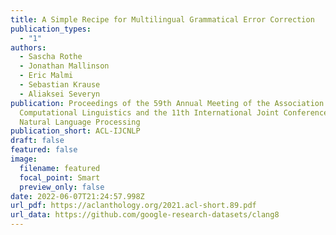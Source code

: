 ```yaml
---
title: A Simple Recipe for Multilingual Grammatical Error Correction
publication_types:
  - "1"
authors:
  - Sascha Rothe
  - Jonathan Mallinson
  - Eric Malmi
  - Sebastian Krause
  - Aliaksei Severyn
publication: Proceedings of the 59th Annual Meeting of the Association for
  Computational Linguistics and the 11th International Joint Conference on
  Natural Language Processing
publication_short: ACL-IJCNLP
draft: false
featured: false
image:
  filename: featured
  focal_point: Smart
  preview_only: false
date: 2022-06-07T21:24:57.998Z
url_pdf: https://aclanthology.org/2021.acl-short.89.pdf
url_data: https://github.com/google-research-datasets/clang8
---
```

